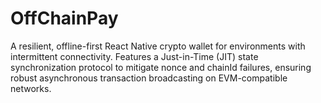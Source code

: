 # OffChainPay
A resilient, offline-first React Native crypto wallet for environments with intermittent connectivity. Features a Just-in-Time (JIT) state synchronization protocol to mitigate nonce and chainId failures, ensuring robust asynchronous transaction broadcasting on EVM-compatible networks.
